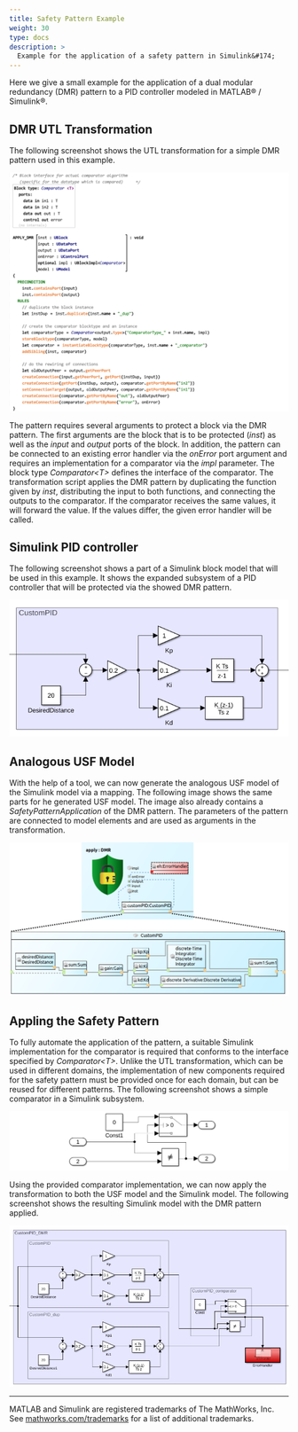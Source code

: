 ```yaml
---
title: Safety Pattern Example
weight: 30
type: docs
description: >
  Example for the application of a safety pattern in Simulink&#174;
---
```


Here we give a small example for the application of a dual modular redundancy (DMR) pattern to a PID controller modeled in MATLAB&#174; / Simulink&#174;.

## DMR UTL Transformation

The following screenshot shows the UTL transformation for a simple DMR pattern used in this example.

![DMR Script](dmr-script.png "DMR Script")

The pattern requires several arguments to protect a block via the DMR pattern.
The first arguments are the block that is to be protected (*inst*) as well as the *input* and *output* ports of the block.
In addition, the pattern can be connected to an existing error handler via the *onError* port argument and requires an implementation for a comparator via the *impl* parameter.
The block type *Comparator\<T\>* defines the interface of the comparator.
The transformation script applies the DMR pattern by duplicating the function given by *inst*, distributing the input to both functions, and connecting the outputs to the comparator.
If the comparator receives the same values, it will forward the value. If the values differ, the given error handler will be called.

## Simulink PID controller

The following screenshot shows a part of a Simulink block model that will be used in this example.
It shows the expanded subsystem of a PID controller that will be protected via the showed DMR pattern.

![Block Model](simulink-pid-before.png "Block Model")

## Analogous USF Model

With the help of a tool, we can now generate the analogous USF model of the Simulink model via a mapping.
The following image shows the same parts for he generated USF model.
The image also already contains a *SafetyPatternApplication* of the DMR pattern.
The parameters of the pattern are connected to model elements and are used as arguments in the transformation.

![USF Model](usf-pid.png "USF Model")


## Appling the Safety Pattern

To fully automate the application of the pattern, a suitable Simulink implementation for the comparator is required that conforms to the interface specified by *Comparator\<T\>*.
Unlike the UTL transformation, which can be used in different domains, the implementation of new components required for the safety pattern must be provided once for each domain, but can be reused for different patterns.
The following screenshot shows a simple comparator in a Simulink subsystem.

![Simulink comparator](simulink-comparator.png "Simulink comparator")

Using the provided comparator implementation, we can now apply the transformation to both the USF model and the Simulink model.
The following screenshot shows the resulting Simulink model with the DMR pattern applied.

![Safe Block Model](simulink-pid-after.png "Safe Block Model")

------------------------------------------------------------

MATLAB and Simulink are registered trademarks of The MathWorks, Inc. See [mathworks.com/trademarks](https://mathworks.com/trademarks) for a list of additional trademarks.

